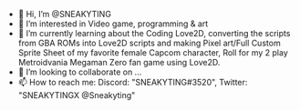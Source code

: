 - 👋 Hi, I’m @SNEAKYTING
- 👀 I’m interested in Video game, programming & art
- 🌱 I’m currently learning about the Coding Love2D, converting the scripts from GBA ROMs into Love2D scripts and making Pixel art/Full Custom Sprite Sheet of my favorite female Capcom character, Roll for my 2 play Metroidvania Megaman Zero fan game using Love2D.
- 💞️ I’m looking to collaborate on ...
- 📫 How to reach me: Discord: "SNEAKYTING#3520", Twitter: "SNEAKYTINGX @Sneakyting" 

<!---
SNEAKYTING/SNEAKYTING is a ✨ special ✨ repository because its `README.md` (this file) appears on your GitHub profile.
You can click the Preview link to take a look at your changes.
--->
